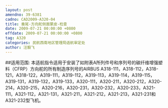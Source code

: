```yaml
---
layout: post
amendno: 39-6381
cadno: CAD2009-A320-04
title: 垂尾-方向舵侧面蒙皮-检查
date: 2009-07-21 00:00:00 +0800
effdate: 2009-07-21 00:00:00 +0800
tag: A320
categories: 民航西南地区管理局适航审定处
author: 汪毅飞
---
```


##适用范围:
本适航指令适用于安装了如附表A所列件号和序列号的碳纤维增强塑料（CFRP）方向舵的所有制造序列号的AIRBUS A318-111，A318-112，A318-121，A318-122，A319-111，A319-112，A319-113，A319-114，A319-115，A319-131，A319-132，A319-133，A320-111，A320-211，A320-212，A320-214，A320-215，A320-216，A320-231，A320-232，A320-233，A321-111，A321-112，A321-131，A321-211，A321-212，A321-213，A321-231和A321-232型飞机。

